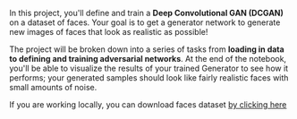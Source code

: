 In this project, you'll define and train a **Deep Convolutional GAN (DCGAN)** on a dataset of faces. Your goal is to get a generator network to generate new images of faces that look as realistic as possible!

The project will be broken down into a series of tasks from **loading in data to defining and training adversarial networks**. At the end of the notebook, you'll be able to visualize the results of your trained Generator to see how it performs; your generated samples should look like fairly realistic faces with small amounts of noise.

If you are working locally, you can download faces dataset [by clicking here](https://s3.amazonaws.com/video.udacity-data.com/topher/2018/November/5be7eb6f_processed-celeba-small/processed-celeba-small.zip)
